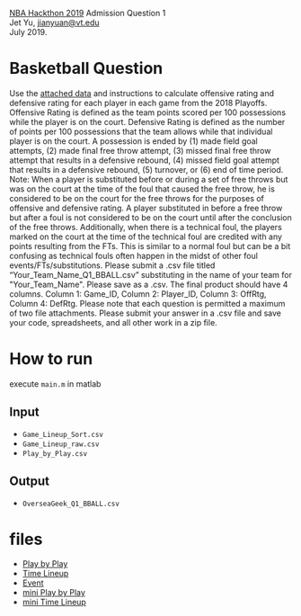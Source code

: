 [NBA Hackthon 2019](https://hackathon.nba.com/) Admission Question 1  
Jet Yu, jianyuan@vt.edu  
July 2019.  

# Basketball Question
Use the [attached data](https://nba.box.com/s/r65z3wpihm1z2n34bgz04lcvvy1fc2ox) and instructions to calculate offensive rating and defensive rating for each player in each game from the 2018 Playoffs. Offensive Rating is defined as the team points scored per 100 possessions while the player is on the court. Defensive Rating is defined as the number of points per 100 possessions that the team allows while that individual player is on the court. A possession is ended by (1) made field goal attempts, (2) made final free throw attempt, (3) missed final free throw attempt that results in a defensive rebound, (4) missed field goal attempt that results in a defensive rebound, (5) turnover, or (6) end of time period. Note: When a player is substituted before or during a set of free throws but was on the court at the time of the foul that caused the free throw, he is considered to be on the court for the free throws for the purposes of offensive and defensive rating. A player substituted in before a free throw but after a foul is not considered to be on the court until after the conclusion of the free throws. Additionally, when there is a technical foul, the players marked on the court at the time of the technical foul are credited with any points resulting from the FTs. This is similar to a normal foul but can be a bit confusing as technical fouls often happen in the midst of other foul events/FTs/substitutions. Please submit a .csv file titled “Your_Team_Name_Q1_BBALL.csv” substituting in the name of your team for "Your_Team_Name". Please save as a .csv. The final product should have 4 columns. Column 1: Game_ID, Column 2: Player_ID, Column 3: OffRtg, Column 4: DefRtg. Please note that each question is permitted a maximum of two file attachments. Please submit your answer in a .csv file and save your code, spreadsheets, and all other work in a zip file.  


# How to run
execute `main.m` in matlab
## Input
* `Game_Lineup_Sort.csv`
* `Game_Lineup_raw.csv`
* `Play_by_Play.csv`
## Output
* `OverseaGeek_Q1_BBALL.csv`



# files
* [Play by Play](https://docs.google.com/spreadsheets/d/1pT7-stDZEQuWTjA_ViC38s3YMNm5BYuBJWMS9_ag3pw/edit#gid=1802180556)  
* [Time Lineup](https://docs.google.com/spreadsheets/d/1UQzN4eJ678RYlLn595Y3OJA31MiSyPFDcY_RwrlWaJA/edit#gid=1766905254)  
* [Event](https://docs.google.com/spreadsheets/d/12bOmqZ_bJQ-H11FrWz8Jo37RvWYtPpthjS509Vs64aE/edit#gid=1218907715)
* [mini Play by Play](https://docs.google.com/spreadsheets/d/1FmZC1w4kUfvSdmNS3R1mbCmZYtCfWzY3EOhizBQ3V8o/edit#gid=0)
* [mini Time Lineup](https://docs.google.com/spreadsheets/d/1jIr5abhdy7DWXiOrOtRb1tWOqadcqLp_M2oBf7ilvGU/edit#gid=0)